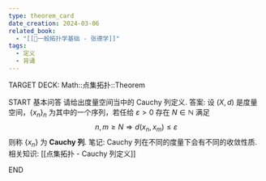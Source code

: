 ```yaml
---
type: theorem_card
date_creation: 2024-03-06
related_book:
  - "[[📕一般拓扑学基础 - 张德学]]"
tags:
  - 定义
  - 背诵
---
```

TARGET DECK: Math::点集拓扑::Theorem

START
基本问答
请给出度量空间当中的 Cauchy 列定义.
答案:
设 $(X,d)$ 是度量空间，$\left\lbrace x_n \right\rbrace_n$ 为其中的一个序列，若任给 $\varepsilon>0$ 存在 $N\in \mathbb{N}$ 满足
$$ n,m \geqslant N \Rightarrow d(x_n,x_m)\leqslant \varepsilon $$
则称 $\left\lbrace x_n \right\rbrace$ 为 **Cauchy 列**.
笔记:
Cauchy 列在不同的度量下会有不同的收敛性质.
相关知识:
[[点集拓扑 - Cauchy 列定义]]
<!--ID: 1709706930332-->
END